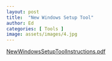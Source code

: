 ```yaml
---
layout: post
title:  "New Windows Setup Tool"
author: Ed
categories: [ Tools ]
image: assets/images/4.jpg
---
```

[NewWindowsSetupToolInstructions.pdf](https://github.com/EdNekebno/DGTCentaurMods/files/12643328/NewWindowsSetupToolInstructions.pdf)
